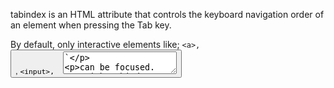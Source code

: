 tabindex is an HTML attribute that controls the keyboard navigation order of an element when pressing the Tab key.

By default, only interactive elements like;
`<a>,
`<button>,
`<input>, 
`<textarea>`

can be focused. But with tabindex, you can make any non-focusable element focusable and control its order.

## How to make non-focusable element focusable

```html

//The p element becomes focusable.
<p tabindex="0">Now focusable</p>
```

---

## How tabindex Works

___
tabindex="0" (Default Flow)

 It follows the normal DOM order (left to right, top to bottom).

___
tabindex="1" (Highest priority)

___
 tabindex="2" (Follows in ascending other immediately after 1) and so on...

## Unexpected behaviour of tabindex.

**When you click on the screen the tabindex  changes from it expected behaviour.

what the happens?
1. The first element get focused first regardless of it tabindex.

2. Element with `tabindex` 0 get focused, following the normal progression.

3. All navigation button at the top of the browser get focused.

4. Before the element with `tabindex` 1 get focus

5. If there are other positive number like 2, then it get focus next, and so on...

## negative tabindex 

tabindex="-1" do not get focused with tab index, you can use it if you want to the element to get focused programmatically using the `focus()` event handler.

```html

<p tabindex="-1">Focus programmatically</p>

<Script>
document.querySelector('p').focus

//The p tag get focused automatically without using the tabindex
```

## Normal behavior with negative tabindex 

1. When element with negative tabindex is been focus programmatically, (the element automatically get focus)

2. Next element to get focused when the tab index is pressed is element with `tabindex` 1.

3. Next to other positive number arranged in ascending order(2, 3) and so on...

4. The falls back to tabindex with 0.

## Unexpected behaviour of negative tabindex 

**When you click on the screen the tabindex  changes from it expected behaviour.

1. tabindex with positive number greater than 1, get focused first and progresses in ascending order.

2. Then falls back to tabindex with 0

3. All navigation button at the top of the browser get focused.

4. Then `tabindex with 1` get focused


**Note** only one element get focused at a time.

*If two elements has the tabindex of -1, only one element get the focus programmatically.

